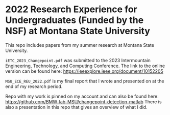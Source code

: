# 2022 Research Experience for Undergraduates (Funded by the NSF) at Montana State University
This repo includes papers from my summer research at Montana State University.


`iETC_2023_Changepoint.pdf` was submitted to the 2023 Intermountain Engineering, Technology, and Computing Conference. The link to the online version can be found here: https://ieeexplore.ieee.org/document/10152205


`MSU_ECE_REU_2022.pdf` is my final report that I wrote and presented on at the end of my research period.

Repo with my work is pinned on my account and can also be found here: https://github.com/BMW-lab-MSU/changepoint-detection-matlab
There is also a presentation in this repo that gives an overview of what I did.
